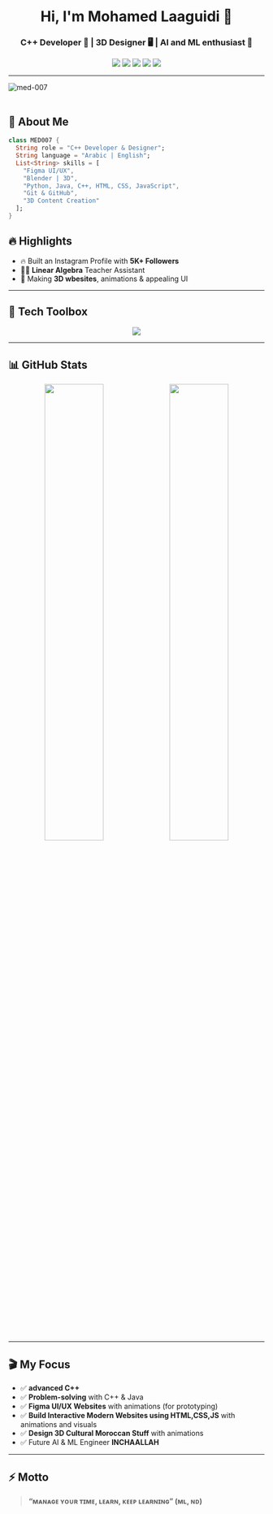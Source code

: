<h1 align="center">Hi, I'm Mohamed Laaguidi 👋</h1>
<h3 align="center">C++ Developer 🧠 | 3D Designer 🖥️ | AI and ML enthusiast 🤖</h3>

<p align="center">
  <a href="https://www.instagram.com/med_l_007/"><img src="https://img.shields.io/badge/@med_l_007-E4405F?style=for-the-badge&logo=instagram&logoColor=white" /></a>
  <a href="https://www.linkedin.com/in/mohamed-laaguidi-b03236207/"><img src="https://img.shields.io/badge/Mohamed%20Laaguidi-0077B5?style=for-the-badge&logo=linkedin&logoColor=white" /></a>
  <a href="https://www.youtube.com/@MED_Laaguidi"><img src="https://img.shields.io/badge/YouTube-MED Gaming-FF0000?style=for-the-badge&logo=youtube&logoColor=white" /></a>
  <a href="https://web.facebook.com/mohammed.laaguidi/"><img src="https://img.shields.io/badge/Facebook-1877F2?style=for-the-badge&logo=facebook&logoColor=white" /></a>
  <a href=""><img src="https://img.shields.io/badge/Soon-blueviolet?style=for-the-badge&logo=google-chrome&logoColor=white" /></a>
</p>

---
<p align="left"> <img src="https://komarev.com/ghpvc/?username=med-007&label=Profile%20views&color=0e75b6&style=flat" alt="med-007" /> </p>

<img src="https://media.giphy.com/media/3o7abKhOpu0NwenH3O/giphy.gif" width="100%" height="3px" />

## 🚀 About Me

```dart
class MED007 {
  String role = "C++ Developer & Designer";
  String language = "Arabic | English";
  List<String> skills = [
    "Figma UI/UX",
    "Blender | 3D",
    "Python, Java, C++, HTML, CSS, JavaScript",
    "Git & GitHub",
    "3D Content Creation"
  ];
}
```
## 🔥 Highlights

- 🔥 Built an Instagram Profile with **5K+ Followers**
- 👨‍🏫 **Linear Algebra** Teacher Assistant
- 🧩 Making **3D wbesites**, animations & appealing UI
---

## 🧰 Tech Toolbox

<p align="center">
  <img src="https://skillicons.dev/icons?i=cpp,python,java,html,css,tailwind,javascript,typescript,nodejs,react,nextjs,vscode,github,figma,git,blender,unrealengine,photoshop,illustrator" />
</p>

---

## 📊 GitHub Stats

<p align="center">
  <img src="https://github-readme-stats.vercel.app/api?username=ahmedlearnSimply&show_icons=true&theme=tokyonight&hide_border=true&border_radius=10" width="48%" />
  <img src="https://github-readme-streak-stats.herokuapp.com/?user=ahmedlearnSimply&theme=tokyonight&hide_border=true&border_radius=10" width="48%" />
</p>

---

## 🎬 My Focus

- ✅ **advanced C++**
- ✅ **Problem-solving** with C++ & Java
- ✅ **Figma UI/UX Websites** with animations (for prototyping)
- ✅ **Build Interactive Modern Websites using HTML,CSS,JS** with animations and visuals
- ✅ **Design 3D Cultural Moroccan Stuff** with animations
- ✅ Future AI & ML Engineer **INCHAALLAH**


---



## ⚡️ Motto

> **“ᴍᴀɴᴀɢᴇ ʏᴏᴜʀ ᴛɪᴍᴇ, ʟᴇᴀʀɴ, ᴋᴇᴇᴘ ʟᴇᴀʀɴɪɴɢ” (ᴍʟ, ɴᴅ)**
